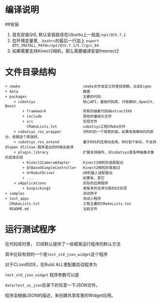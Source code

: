 

# 编译说明


##安装

1. 首先安装Qt5, 默认安装路径在Ubuntu上一般是`/opt/Qt5.7.1`
2. 在环境变量里, `.bashrc`的最后一行加上
    `export QT5_INSTALL_PATH=/opt/Qt5.7.1/5.7/gcc_64`
3. 如果需要支持Kinect2相机，那么需要编译安装freenect2


# 文件目录结构

```
+ cmake                             cmake文件自定义的查找依赖。比如Eigen
+ data                              数据
+ packages                          主要的代码
    + cobotsys                      核心API，基础代码库，只依赖Qt,OpenCV, Boost
        + framework                 所有的抽象代码AbstractXXX
        + include                   其他的基础头文件
        + src                       实现文件
          CMakeLists.txt            cobotsys工程CMake文件
    + cobotsys_ros_wrapper          对ROS的一个简易封装。如果有依赖ROS的部分，依赖这个库就好。
    + cobotsys_ros_extend           基于ROS的应用动态库。ROS有个BUG，不支持dlopen dlclose.程序退出的时候会崩溃
    + plugin_library                扩展支持插件，对cobotsys里各种抽象对象的具体实现
        + Kinect2CameraAdapter      Kinect2相机的适配驱动
        + QtBasedSimpleController   Kinect2相机的简易UI
        + UrRobotDriver             UR机器人适配驱动
        + ...                       如果有，其它
    + xApplications                 实际的应用程序
        + binpicking2               老版本的无序分拣的UI实现
+ samples                           测试例子
+ test_apps                         测试小程序
  CMakeLists.txt                    工程主要的CMakeLists.txt
  README.md                         当前文件
```


# 运行测试程序

在代码库时里， 已经默认提供了一些框架运行程序的默认方法

其中比较有效的一个是`test_std_json_widget`这个程序

对于CLion的IDE，在Build ALL里配置启动程序为

`test_std_json_widget` 程序参数可以是

`data/test_ui_json`目录下的任意一下JSON文件。

程序会根据JSON的描述，来创建共享库里的Widget应用。
